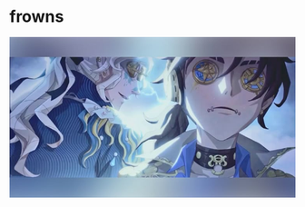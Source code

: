 # frowns
![image alt](https://github.com/omor0s/frowns/blob/e6275390cc2353fd70721b087cd1792fbe9c17f6/download%20(42).png)
